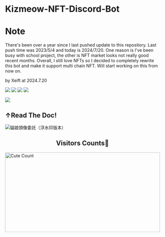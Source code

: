 # Kizmeow-NFT-Discord-Bot
# Note
There's been over a year since I last pushed update to this repository. Last push time was 2023/5/4 and today is 2024/7/20. One reason is I’ve been busy with school project, the other is NFT market looks not really good recent months. Overall, I still love NFTs so I decided to completely rewrite this bot and make it support multi chain NFT. Will start working on this from now on.

by Xeift at 2024.7.20

<a href="https://kizmeow.gitbook.io/kizmeow-nft-discord-bot/"><img src="https://img.shields.io/badge/read-doc-green"></a>
![](https://img.shields.io/github/license/Xeift/Kizmeow-NFT-Discord-Bot)
![](https://tokei.ekzhang.com/b1/github/Xeift/Kizmeow-NFT-Discord-Bot)
<a href="https://discord.gg/eC5EhJfmNd"><img src="https://img.shields.io/discord/1041165809013243924?color=blue&label=Kizmeow%20Support%20Server&logo=discord"></a>

<a href="https://kizmeow.gitbook.io/kizmeow-nft-discord-bot/"><img src="https://user-images.githubusercontent.com/80938768/204586063-290c515d-6b7b-471a-b3d9-b54015e38e27.png"></a>
<h2>↑Read The Doc!</h2>

![貓娘頭像委託（浮水印版本）](https://user-images.githubusercontent.com/80938768/204983971-d7cf0e40-f4ce-4737-ba07-85ed62112dab.png)
<h2 align="center">Visitors Counts👀</h2>
<a href="https://github.com/Xeift/Kizmeow-NFT-Discord-Bot"><img alt="Cute Count" src="https://count.getloli.com/get/@Kizmeow-NFT-Discord-Bot?theme=rule34" height="260em" width="100%""/></a>
